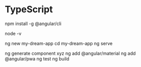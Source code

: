 # TypeScript

npm install -g @angular/cli

node -v


ng new my-dream-app
cd my-dream-app
ng serve

ng generate component xyz
ng add @angular/material
ng add @angular/pwa
ng test
ng build
